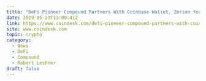 ```yaml
---
title: "DeFi Pioneer Compound Partners With Coinbase Wallet, Zerion for V2 Launch"
date: 2019-05-23T13:00:41Z
link: https://www.coindesk.com/defi-pioneer-compound-partners-with-coinbase-wallet-zerion-for-v2-launch?utm_medium=RSS&utm_source=hune
site: www.coindesk.com
topic: crypto
category:
  - News
  - DeFi
  - Compound
  - Robert Leshner
draft: false
---
```

